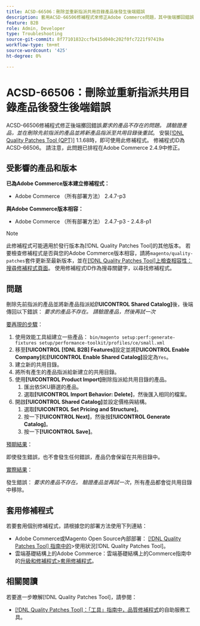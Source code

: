 ```yaml
---
title: ACSD-66506：刪除並重新指派共用目錄產品後發生後端錯誤
description: 套用ACSD-66506修補程式來修正Adobe Commerce問題，其中後端擲回錯誤*要求的產品不存在。 請驗證產品，並在刪除先前指派的產品並將新產品指派至共用目錄後重試*。
feature: B2B
role: Admin, Developer
type: Troubleshooting
source-git-commit: 8f77101832ccfb415d040c202f0fc7221f97419a
workflow-type: tm+mt
source-wordcount: '425'
ht-degree: 0%

---
```



# ACSD-66506：刪除並重新指派共用目錄產品後發生後端錯誤

ACSD-66506修補程式修正後端擲回錯誤&#x200B;*要求的產品不存在的問題。 請驗證產品，並在刪除先前指派的產品並將新產品指派至共用目錄後重試*。 安裝[[!DNL Quality Patches Tool (QPT)]](/help/tools/quality-patches-tool/quality-patches-tool-to-self-serve-quality-patches.md) 1.1.68時，即可使用此修補程式。 修補程式ID為ACSD-66506。 請注意，此問題已排程在Adobe Commerce 2.4.9中修正。

## 受影響的產品和版本

**已為Adobe Commerce版本建立修補程式：**

* Adobe Commerce （所有部署方法） 2.4.7-p3

**與Adobe Commerce版本相容：**

* Adobe Commerce （所有部署方法） 2.4.7-p3 - 2.4.8-p1

>[!NOTE]
>
>此修補程式可能適用於發行版本為[!DNL Quality Patches Tool]的其他版本。 若要檢查修補程式是否與您的Adobe Commerce版本相容，請將`magento/quality-patches`套件更新至最新版本，並在[[!DNL Quality Patches Tool]上檢查相容性：搜尋修補程式頁面](https://experienceleague.adobe.com/tools/commerce-quality-patches/index.html)。 使用修補程式ID作為搜尋關鍵字，以尋找修補程式。

## 問題

刪除先前指派的產品並將新產品指派給&#x200B;**[!UICONTROL Shared Catalog]**&#x200B;後，後端傳回以下錯誤： *要求的產品不存在。 請驗證產品，然後再試一次*

<u>要再現的步驟</u>：

1. 使用效能工具組建立一些產品： `bin/magento setup:perf:generate-fixtures setup/performance-toolkit/profiles/ce/small.xml`
1. 移至&#x200B;**[!UICONTROL [!DNL B2B] Features]**&#x200B;設定並將&#x200B;**[!UICONTROL Enable Company]**&#x200B;和&#x200B;**[!UICONTROL Enable Shared Catalog]**&#x200B;設定為`Yes`。
1. 建立新的共用目錄。
1. 將所有產生的產品指派給新建立的共用目錄。
1. 使用&#x200B;**[!UICONTROL Product Import]**&#x200B;刪除指派給共用目錄的產品。
   1. 匯出依SKU篩選的產品。
   1. 選取&#x200B;**[!UICONTROL Import Behavior: Delete]**，然後匯入相同的檔案。
1. 開啟&#x200B;**[!UICONTROL Shared Catalog]**&#x200B;並設定價格與結構。
   1. 選取&#x200B;**[!UICONTROL Set Pricing and Structure]**。
   1. 按一下&#x200B;**[!UICONTROL Next]**，然後按&#x200B;**[!UICONTROL Generate Catalog]**。
   1. 按一下&#x200B;**[!UICONTROL Save]**。

<u>預期結果</u>：

即使發生錯誤，也不會發生任何錯誤，產品仍會保留在共用目錄中。

<u>實際結果</u>：

發生錯誤： *要求的產品不存在。 驗證產品並再試一次*，所有產品都會從共用目錄中移除。

## 套用修補程式

若要套用個別修補程式，請根據您的部署方法使用下列連結：

* Adobe Commerce或Magento Open Source內部部署： [[!DNL Quality Patches Tool] 指南中的](/help/tools/quality-patches-tool/usage.md)>使用狀況[!DNL Quality Patches Tool]。
* 雲端基礎結構上的Adobe Commerce：雲端基礎結構上的Commerce指南中的[升級和修補程式>套用修補程式](https://experienceleague.adobe.com/docs/commerce-cloud-service/user-guide/develop/upgrade/apply-patches.html)。

## 相關閱讀

若要進一步瞭解[!DNL Quality Patches Tool]，請參閱：

* [[!DNL Quality Patches Tool]：「工具」指南中，品質修補程式](/help/tools/quality-patches-tool/quality-patches-tool-to-self-serve-quality-patches.md)的自助服務工具。
